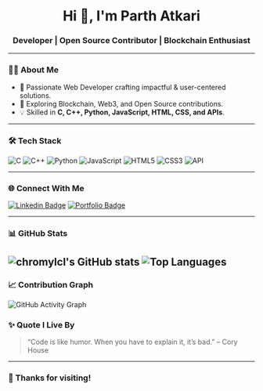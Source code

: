<h1 align="center">Hi 👋, I'm Parth Atkari</h1>
<h3 align="center">Developer | Open Source Contributor | Blockchain Enthusiast</h3>

---

### 🧑‍💻 About Me
- 🚀 Passionate Web Developer crafting impactful & user-centered solutions.  
- 🔗 Exploring Blockchain, Web3, and Open Source contributions.  
- 💡 Skilled in **C, C++, Python, JavaScript, HTML, CSS, and APIs**.  


---

### 🛠️ Tech Stack
![C](https://img.shields.io/badge/c-%2300599C.svg?style=for-the-badge&logo=c&logoColor=white)
![C++](https://img.shields.io/badge/c++-%2300599C.svg?style=for-the-badge&logo=c%2B%2B&logoColor=white)
![Python](https://img.shields.io/badge/python-%233776AB.svg?style=for-the-badge&logo=python&logoColor=white)
![JavaScript](https://img.shields.io/badge/javascript-%23323330.svg?style=for-the-badge&logo=javascript&logoColor=%23F7DF1E)
![HTML5](https://img.shields.io/badge/html5-%23E34F26.svg?style=for-the-badge&logo=html5&logoColor=white)
![CSS3](https://img.shields.io/badge/css3-%231572B6.svg?style=for-the-badge&logo=css3&logoColor=white)
![API](https://img.shields.io/badge/API-00ADD8?style=for-the-badge&logo=fastapi&logoColor=white)

---



### 🌐 Connect With Me
[![Linkedin Badge](https://img.shields.io/badge/-LinkedIn-blue?style=for-the-badge&logo=Linkedin&logoColor=white)](https://linkedin.com/in/your-link)
[![Portfolio Badge](https://img.shields.io/badge/Portfolio-Website-orange?style=for-the-badge&logo=google-chrome&logoColor=white)](https://yourportfolio.com)

---
### 📊 GitHub Stats
![chromylcl's GitHub stats](https://github-readme-stats.vercel.app/api?username=chromylcl&show_icons=true&theme=tokyonight)
![Top Languages](https://github-readme-stats.vercel.app/api/top-langs/?username=chromylcl&layout=compact&theme=tokyonight)
---
### 📈 Contribution Graph
![GitHub Activity Graph](https://github-readme-activity-graph.vercel.app/graph?username=chromylcl&theme=tokyo-night)


### ✨ Quote I Live By
> “Code is like humor. When you have to explain it, it’s bad.” – Cory House  

---

### 🙏 Thanks for visiting!
